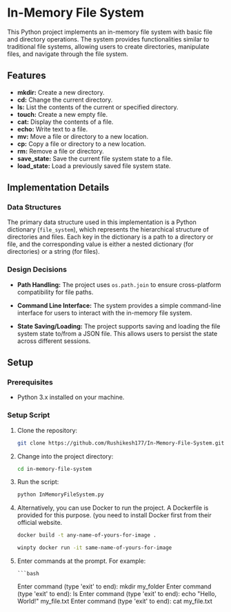 # In-Memory File System

This Python project implements an in-memory file system with basic file and directory operations. The system provides functionalities similar to traditional file systems, allowing users to create directories, manipulate files, and navigate through the file system.

## Features

- **mkdir:** Create a new directory.
- **cd:** Change the current directory.
- **ls:** List the contents of the current or specified directory.
- **touch:** Create a new empty file.
- **cat:** Display the contents of a file.
- **echo:** Write text to a file.
- **mv:** Move a file or directory to a new location.
- **cp:** Copy a file or directory to a new location.
- **rm:** Remove a file or directory.
- **save_state:** Save the current file system state to a file.
- **load_state:** Load a previously saved file system state.

## Implementation Details

### Data Structures

The primary data structure used in this implementation is a Python dictionary (`file_system`), which represents the hierarchical structure of directories and files. Each key in the dictionary is a path to a directory or file, and the corresponding value is either a nested dictionary (for directories) or a string (for files).

### Design Decisions

- **Path Handling:** The project uses `os.path.join` to ensure cross-platform compatibility for file paths.
  
- **Command Line Interface:** The system provides a simple command-line interface for users to interact with the in-memory file system.

- **State Saving/Loading:** The project supports saving and loading the file system state to/from a JSON file. This allows users to persist the state across different sessions.


## Setup

### Prerequisites

- Python 3.x installed on your machine.

### Setup Script

1. Clone the repository:

   ```bash
   git clone https://github.com/Rushikesh177/In-Memory-File-System.git
    ```
2. Change into the project directory:
   ```bash
   cd in-memory-file-system
    ```
3. Run the script:
    ```bash
   python InMemoryFileSystem.py
    ```
4. Alternatively, you can use Docker to run the project. A Dockerfile is provided for this purpose. (you need to install Docker first from their official website.
     ```bash
   docker build -t any-name-of-yours-for-image .

    ```

      ```bash
   winpty docker run -it same-name-of-yours-for-image
    ```
5. Enter commands at the prompt. For example:
   
       ```bash
    Enter command (type 'exit' to end): mkdir my_folder
    Enter command (type 'exit' to end): ls
    Enter command (type 'exit' to end): echo "Hello, World!" my_file.txt
    Enter command (type 'exit' to end): cat my_file.txt
    ```

  
   
   

